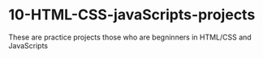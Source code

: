 # 10-HTML-CSS-javaScripts-projects

These are practice projects those who are begninners in HTML/CSS and JavaScripts 
